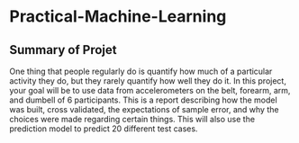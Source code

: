 # Practical-Machine-Learning

## Summary of Projet
One thing that people regularly do is quantify how much of a particular activity they do, but they rarely quantify how well they do it. In this project, your goal will be to use data from accelerometers on the belt, forearm, arm, and dumbell of 6 participants.
This is a report describing how the model was built, cross validated, the expectations of sample error, and why the choices were made regarding certain things. This will also use the prediction model to predict 20 different test cases.
